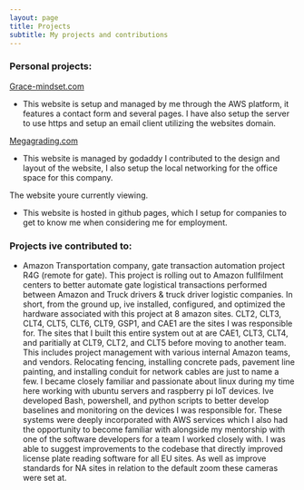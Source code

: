 ```yaml
---
layout: page
title: Projects
subtitle: My projects and contributions
---
```

### Personal projects:
[Grace-mindset.com](https://www.grace-mindset.com/) 
- This website is setup and managed by me through the AWS platform, it features a contact form and several pages. I have also setup the server to use https and setup an email client utilizing the websites domain. 

[Megagrading.com](https://megagrading.com/) 
- This website is managed by godaddy I contributed to the design and layout of the website, I also setup the local networking for the office space for this company.

The website youre currently viewing. 
- This website is hosted in github pages, which I setup for companies to get to know me when considering me for employment. 

### Projects ive contributed to: 
- Amazon Transportation company, gate transaction automation project R4G (remote for gate). This project is rolling out to Amazon fullfilment centers to better automate gate logistical transactions performed between Amazon and Truck drivers & truck driver logistic companies. In short, from the ground up, ive installed, configured, and optimized the hardware associated with this project at 8 amazon sites. CLT2, CLT3, CLT4, CLT5, CLT6, CLT9, GSP1, and CAE1 are the sites I was responsible for. The sites that I built this entire system out at are CAE1, CLT3, CLT4, and paritially at CLT9, CLT2, and CLT5 before moving to another team. This includes project management with various internal Amazon teams, and vendors. Relocating fencing, installing concrete pads, pavement line painting, and installing conduit for network cables are just to name a few. I became closely familiar and passionate about linux during my time here working with ubuntu servers and raspberry pi IoT devices. Ive developed Bash, powershell, and python scripts to better develop baselines and monitoring on the devices I was responsible for. These systems were deeply incorporated with AWS services which I also had the opportunity to become familiar with alongside my mentorship with one of the software developers for a team I worked closely with. I was able to suggest improvements to the codebase that directly improved license plate reading software for all EU sites. As well as improve standards for NA sites in relation to the default zoom these cameras were set at.
  
